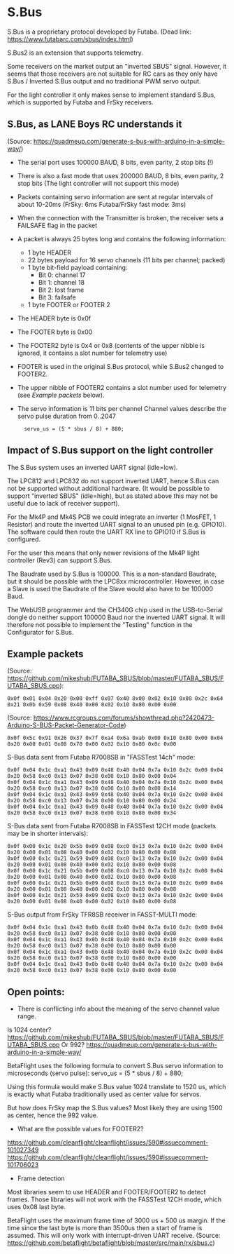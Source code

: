 # S.Bus

S.Bus is a proprietary protocol developed by Futaba.
(Dead link: https://www.futabarc.com/sbus/index.html)

S.Bus2 is an extension that supports telemetry.

Some receivers on the market output an "inverted SBUS" signal. However, it seems that those receivers are not suitable for RC cars as they only have S.Bus / Inverted S.Bus output and no traditional PWM servo output.

For the light controller it only makes sense to implement standard S.Bus, which is supported by Futaba and FrSky receivers.


## S.Bus, as LANE Boys RC understands it

(Source: https://quadmeup.com/generate-s-bus-with-arduino-in-a-simple-way/)

* The serial port uses 100000 BAUD, 8 bits, even parity, 2 stop bits (!)
* There is also a fast mode that uses 200000 BAUD, 8 bits, even parity, 2 stop bits (The light controller will not support this mode)
* Packets containing servo information are sent at regular intervals of about 10-20ms (FrSky: 6ms Futaba/FrSky fast mode: 3ms)
* When the connection with the Transmitter is broken, the receiver sets a FAILSAFE flag in the packet

* A packet is always 25 bytes long and contains the following information:
    * 1 byte HEADER
    * 22 bytes payload for 16 servo channels (11 bits per channel; packed)
    * 1 byte bit-field payload containing:
        * Bit 0: channel 17
        * Bit 1: channel 18
        * Bit 2: lost frame
        * Bit 3: failsafe
    * 1 byte FOOTER or FOOTER 2

* The HEADER byte is 0x0f
* The FOOTER byte is 0x00
* The FOOTER2 byte is 0x4 or 0x8 (contents of the upper nibble is ignored, it contains a slot number for telemetry use)
* FOOTER is used in the original S.Bus protocol, while S.Bus2 changed to FOOTER2.
* The upper nibble of FOOTER2 contains a slot number used for telemetry (see _Example packets_ below).

* The servo information is 11 bits per channel
    Channel values describe the servo pulse duration from 0..2047

        servo_us = (5 * sbus / 8) + 880;


## Impact of S.Bus support on the light controller

The S.Bus system uses an inverted UART signal (idle=low).

The LPC812 and LPC832 do not support inverted UART, hence S.Bus can not be supported without additional hardware.
(It would be possible to support "inverted SBUS" (idle=high), but as stated above this may not be useful due to lack of receiver support).

For the Mk4P and Mk4S PCB we could integrate an inverter (1 MosFET, 1 Resistor) and route the inverted UART signal to an unused pin (e.g. GPIO10). The software could then route the UART RX line to GPIO10 if S.Bus is configured.

For the user this means that only newer revisions of the Mk4P light controller (Rev3) can support S.Bus.


The Baudrate used by S.Bus is 100000. This is a non-standard Baudrate, but it should be possible with the LPC8xx microcontroller. However, in case a Slave is used the Baudrate of the Slave would also have to be 100000 Baud.

The WebUSB programmer and the CH340G chip used in the USB-to-Serial dongle do neither support 100000 Baud nor the inverted UART signal. It will therefore not possible to implement the "Testing" function in the Configurator for S.Bus.


## Example packets

(Source: https://github.com/mikeshub/FUTABA_SBUS/blob/master/FUTABA_SBUS/FUTABA_SBUS.cpp):

```
0x0f 0x01 0x04 0x20 0x00 0xff 0x07 0x40 0x00 0x02 0x10 0x80 0x2c 0x64 0x21 0x0b 0x59 0x08 0x40 0x00 0x02 0x10 0x80 0x00 0x00
```

(Source: https://www.rcgroups.com/forums/showthread.php?2420473-Arduino-S-BUS-Packet-Generator-Code)

```
0x0f 0x5c 0x91 0x26 0x37 0x7f 0xa4 0x6a 0xab 0x00 0x10 0x80 0x00 0x04 0x20 0x00 0x01 0x08 0x70 0x00 0x02 0x10 0x80 0x0c 0x00
```

S-Bus data sent from Futaba R7008SB in "FASSTest 14ch" mode:
```
0x0f 0x04 0x1c 0xa1 0x43 0x09 0x48 0x40 0x04 0x7a 0x10 0x2c 0x00 0x04 0x20 0x58 0xc0 0x13 0x07 0x38 0x00 0x10 0x80 0x00 0x04
0x0f 0x04 0x1c 0xa1 0x43 0x09 0x48 0x40 0x04 0x7a 0x10 0x2c 0x00 0x04 0x20 0x58 0xc0 0x13 0x07 0x38 0x00 0x10 0x80 0x00 0x14
0x0f 0x04 0x1c 0xa1 0x43 0x09 0x48 0x40 0x04 0x7a 0x10 0x2c 0x00 0x04 0x20 0x58 0xc0 0x13 0x07 0x38 0x00 0x10 0x80 0x00 0x24
0x0f 0x04 0x1c 0xa1 0x43 0x09 0x48 0x40 0x04 0x7a 0x10 0x2c 0x00 0x04 0x20 0x58 0xc0 0x13 0x07 0x38 0x00 0x10 0x80 0x00 0x34
```

S-Bus data sent from Futaba R7008SB in FASSTest 12CH mode (packets may be in shorter intervals):
```
0x0f 0x00 0x1c 0x20 0x5b 0x09 0x08 0xc0 0x13 0x7a 0x10 0x2c 0x00 0x04 0x20 0x00 0x01 0x08 0x40 0x00 0x02 0x10 0x80 0x00 0x08
0x0f 0x00 0x1c 0x21 0x59 0x09 0x08 0xc0 0x13 0x7a 0x10 0x2c 0x00 0x04 0x20 0x00 0x01 0x08 0x40 0x00 0x02 0x10 0x80 0x00 0x08
0x0f 0x00 0x1c 0x21 0x5b 0x09 0x08 0xc0 0x13 0x7a 0x10 0x2c 0x00 0x04 0x20 0x00 0x01 0x08 0x40 0x00 0x02 0x10 0x80 0x00 0x08
0x0f 0x00 0x1c 0x21 0x5b 0x09 0x08 0xc0 0x13 0x7a 0x10 0x2c 0x00 0x04 0x20 0x00 0x01 0x08 0x40 0x00 0x02 0x10 0x80 0x00 0x08
0x0f 0x00 0x1c 0x21 0x59 0x09 0x08 0xc0 0x13 0x7a 0x10 0x2c 0x00 0x04 0x20 0x00 0x01 0x08 0x40 0x00 0x02 0x10 0x80 0x00 0x08
```

S-Bus output from FrSky TFR8SB receiver in FASST-MULTI mode:
```
0x0f 0x04 0x1c 0xa1 0x43 0x0b 0x48 0x40 0x04 0x7a 0x10 0x2c 0x00 0x04 0x20 0x58 0xc0 0x13 0x07 0x38 0x00 0x10 0x80 0x00 0x00
0x0f 0x04 0x1c 0xa1 0x43 0x0b 0x48 0x40 0x04 0x7a 0x10 0x2c 0x00 0x04 0x20 0x58 0xc0 0x13 0x07 0x38 0x00 0x10 0x80 0x00 0x00
0x0f 0x04 0x1c 0xa1 0x43 0x0b 0x48 0x40 0x04 0x7a 0x10 0x2c 0x00 0x04 0x20 0x58 0xc0 0x13 0x07 0x38 0x00 0x10 0x80 0x00 0x00
0x0f 0x04 0x1c 0xa1 0x43 0x0b 0x48 0x40 0x04 0x7a 0x10 0x2c 0x00 0x04 0x20 0x58 0xc0 0x13 0x07 0x38 0x00 0x10 0x80 0x00 0x00
```


## Open points:

* There is conflicting info about the meaning of the servo channel value range.

Is 1024 center? https://github.com/mikeshub/FUTABA_SBUS/blob/master/FUTABA_SBUS/FUTABA_SBUS.cpp
Or 992? https://quadmeup.com/generate-s-bus-with-arduino-in-a-simple-way/

BetaFlight uses the following formula to convert S.Bus servo information to microseconds (servo pulse):
servo_us = (5 * sbus / 8) + 880;

Using this formula would make S.Bus value 1024 translate to 1520 us, which is exactly what Futaba traditionally used as center value for servos.

But how does FrSky map the S.Bus values? Most likely they are using 1500 as center, hence the 992 value.


* What are the possible values for FOOTER2?

https://github.com/cleanflight/cleanflight/issues/590#issuecomment-101027349
https://github.com/cleanflight/cleanflight/issues/590#issuecomment-101706023


* Frame detection

Most libraries seem to use HEADER and FOOTER/FOOTER2 to detect frames. Those libraries will not work with the FASSTest 12CH mode, which uses 0x08 last byte.

BetaFlight uses the maximum frame time of 3000 us + 500 us margin. If the time since the last byte is more than 3500us then a start of frame is assumed. This will only work with interrupt-driven UART receive.
(Source: https://github.com/betaflight/betaflight/blob/master/src/main/rx/sbus.c)